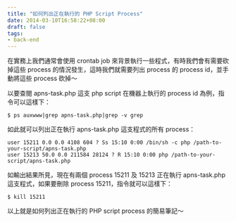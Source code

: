 ```yaml
---
title: "如何列出正在執行的 PHP Script Process"
date: 2014-03-10T16:58:22+08:00
draft: false
tags:
- back-end
---
```


在實務上我們通常會使用 crontab job 來背景執行一些程式，有時我們會有需要砍掉這些 process 的情況發生，這時我們就需要列出 process 的 process id，並手動將這些 process 砍掉～

以要查閱 apns-task.php 這支 php script 在機器上執行的 process id 為例，指令可以這樣下：

    $ ps auxwww|grep apns-task.php|grep -v grep

如此就可以列出正在執行 apns-task.php 這支程式的所有 process：

    user 15211 0.0 0.0 4108 604 ? Ss 15:10 0:00 /bin/sh -c php /path-to-your-script/apns-task.php
    user 15213 50.0 0.0 211584 28124 ? R 15:10 0:00 php /path-to-your-script/apns-task.php


如輸出結果所見，現在有兩個 process 15211 及 15213 正在執行 apns-task.php 這支程式，如果要刪除 process 15211，指令就可以這樣下：

    $ kill 15211


以上就是如何列出正在執行的 PHP script process 的簡易筆記～

